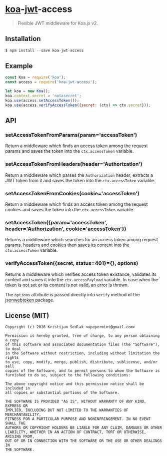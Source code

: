 # [koa](http://koajs.com/)-[jwt](https://en.wikipedia.org/wiki/JSON_Web_Token)-access 

> Flexible JWT middleware for Koa.js v2.

## Installation

```js
$ npm install --save koa-jwt-access
```

## Example

```js
const Koa = require('koa');
const access = require('koa-jwt-access');

let koa = new Koa();
koa.context.secret = 'notasecret';
koa.use(access.setAccessToken());
koa.use(access.verifyAccessToken({secret: (ctx) => ctx.secret}));
```

## API

### setAccessTokenFromParams(param='accessToken')

Return a middleware which finds an access token among the request params and saves the token into the `ctx.accessToken` variable.

### setAccessTokenFromHeaders(header='Authorization')

Return a middleware which parses the `Authorization` header, extracts a JWT token from it and saves the token into the `ctx.accessToken` variable.

### setAccessTokenFromCookies(cookie='accessToken')

Return a middleware which finds an access token among the request cookies and saves the token into the `ctx.accessToken` variable.

### setAccessToken({param='accessToken', header='Authorization', cookie='accessToken'})

Returns a middleware which searches for an access token among request params, headers and cookies then saves its content into the `ctx.accessToken` variable.

### verifyAccessToken({secret, status=401}={}, options)

Returns a middleware which verifies access token existance, validates its content and saves it into the `ctx.accessPayload` variable. In case when the token is not set or its content is not valid, an error is thrown.

The `options` attribute is passed directly into `verify` method of the [jsonwebtoken](https://github.com/auth0/node-jsonwebtoken) package. 

## License (MIT)

```
Copyright (c) 2016 Kristijan Sedlak <xpepermint@gmail.com>

Permission is hereby granted, free of charge, to any person obtaining a copy
of this software and associated documentation files (the "Software"), to deal
in the Software without restriction, including without limitation the rights
to use, copy, modify, merge, publish, distribute, sublicense, and/or sell
copies of the Software, and to permit persons to whom the Software is
furnished to do so, subject to the following conditions:

The above copyright notice and this permission notice shall be included in
all copies or substantial portions of the Software.

THE SOFTWARE IS PROVIDED "AS IS", WITHOUT WARRANTY OF ANY KIND, EXPRESS OR
IMPLIED, INCLUDING BUT NOT LIMITED TO THE WARRANTIES OF MERCHANTABILITY,
FITNESS FOR A PARTICULAR PURPOSE AND NONINFRINGEMENT. IN NO EVENT SHALL THE
AUTHORS OR COPYRIGHT HOLDERS BE LIABLE FOR ANY CLAIM, DAMAGES OR OTHER
LIABILITY, WHETHER IN AN ACTION OF CONTRACT, TORT OR OTHERWISE, ARISING FROM,
OUT OF OR IN CONNECTION WITH THE SOFTWARE OR THE USE OR OTHER DEALINGS IN
THE SOFTWARE.
```
